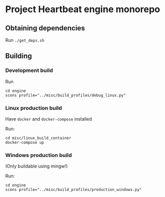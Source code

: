 # Project Heartbeat engine monorepo

## Obtaining dependencies

Run `./get_deps.sh`

## Building

### Development build

Run

```
cd engine
scons profile="../misc/build_profiles/debug_linux.py"
```

### Linux production build

Have `docker` and `docker-compose` installed

Run:

```
cd misc/linux_build_container
docker-compose up
```

### Windows production build

(Only buildable using mingw!)

Run:

```
cd engine
scons profile="../misc/build_profiles/production_windows.py"
```